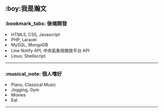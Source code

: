 <h2>:boy:<b>我是瀚文</b></h2>

<h3>:bookmark_tabs: 後端開發</h3>
  <li>HTML5, CSS, Javascript</li>
  <li>PHP, Laravel</li>
  <li>MySQL, MongoDB</li>
  <li>Line Notify API, 中央氣象局開放平台 API</li>
  <li>Linux, Shellscript</li>
<hr/>

<h3>:musical_note: 個人嗜好</h3>
  <li>Piano, Classical Music</li>
  <li>Jogging, Gym</li>
  <li>Movies</li>
  <li>Eat</li>
<hr/>

